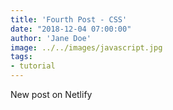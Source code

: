 ```yaml
---
title: 'Fourth Post - CSS'
date: "2018-12-04 07:00:00"
author: 'Jane Doe'
image: ../../images/javascript.jpg
tags:
- tutorial
---
```


New post on Netlify